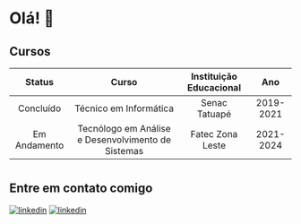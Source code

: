 # Olá! :cowboy_hat_face:

## Cursos

|  **Status**  	|                      **Curso**                     	| **Instituição Educacional** 	|  **Ano**  	|
|:------------:	|:--------------------------------------------------:	|:---------------------------:	|:---------:	|
| Concluído    	| Técnico em Informática                             	| Senac Tatuapé               	| 2019-2021 	|
| Em Andamento 	| Tecnólogo em Análise e Desenvolvimento de Sistemas 	| Fatec Zona Leste            	| 2021-2024 	|

#

## Entre em contato comigo
[![linkedin](https://img.shields.io/badge/LinkedIn-0077B5?style=for-the-badge&logo=linkedin&logoColor=white)](https://www.linkedin.com/in/felipe-galvao/) [![linkedin](https://img.shields.io/badge/Gmail-D14836?style=for-the-badge&logo=gmail&logoColor=white)](mailto:canallinho@gmail.com)